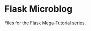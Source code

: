 # Flask Microblog

Files for the [Flask Mega-Tutorial series](https://blog.miguelgrinberg.com/post/the-flask-mega-tutorial-part-i-hello-world).

